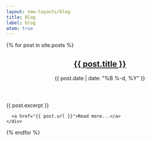 ```yaml
---
layout: new-layouts/blog
title: Blog
label: blog
atom: true
---
```


{% for post in site.posts %}
  <article id="{{ post.id }}" class="summary">
    <header>
      <h2 class="title"><a href="{{ post.url }}">{{ post.title }}</a></h2>
      <time pubdate datetime="{{ post.date | date_to_xmlschema }}">{{ post.date | date: "%B %-d, %Y" }}</time>
    </header>
    <div class="excerpt">
      {{ post.excerpt }}

      <a href="{{ post.url }}">Read more...</a>
    </div>
  </article>
{% endfor %}
